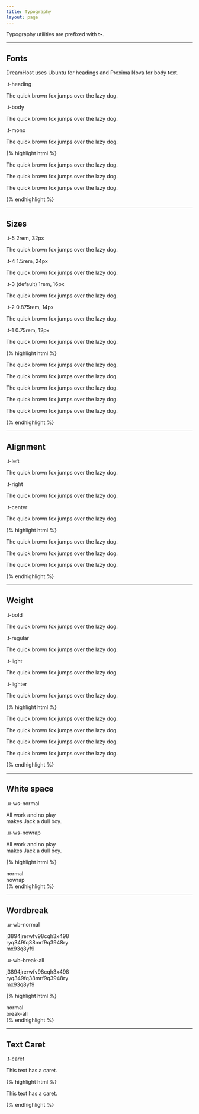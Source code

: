 ```yaml
---
title: Typography
layout: page
---
```


<p class="t-4">Typography utilities are prefixed with <strong>t-</strong>.</p>

<hr />

## Fonts
DreamHost uses Ubuntu for headings and Proxima Nova for body text.

<div>
	<p class="m-bottom-0 t-2 t-c-r300 t-bold">.t-heading</p>
	<p class="t-heading">The quick brown fox jumps over the lazy dog.</p>
</div>
<div>
	<p class="m-bottom-0 t-2 t-c-r300 t-bold">.t-body</p>
	<p class="t-body">The quick brown fox jumps over the lazy dog.</p>
</div>
<div>
	<p class="m-bottom-0 t-2 t-c-r300 t-bold">.t-mono</p>
	<p class="t-mono">The quick brown fox jumps over the lazy dog.</p>
</div>

{% highlight html %}
<p class="t-heading">The quick brown fox jumps over the lazy dog.</p>
<p class="t-body">The quick brown fox jumps over the lazy dog.</p>
<p class="t-mono">The quick brown fox jumps over the lazy dog.</p>
{% endhighlight %}

<hr />

## Sizes

<div>
	<p class="m-bottom-0 t-2 t-c-r300 t-bold">.t-5  <span class="p-left-s t-light t-c-g500">2rem, 32px</span></p>
	<p class="t-5">The quick brown fox jumps over the lazy dog.</p>
</div>
<div>
	<p class="m-bottom-0 t-2 t-c-r300 t-bold">.t-4  <span class="p-left-s t-light t-c-g500">1.5rem, 24px</span></p>
	<p class="t-4">The quick brown fox jumps over the lazy dog.</p>
</div>
<div>
	<p class="m-bottom-0 t-2 t-c-g500">.t-3 (default)  <span class="p-left-s t-light t-c-g500">1rem, 16px</span></p>
	<p>The quick brown fox jumps over the lazy dog.</p>
</div>
<div>
	<p class="m-bottom-0 t-2 t-c-r300 t-bold">.t-2 <span class="p-left-s t-light t-c-g500">0.875rem, 14px</span></p>
	<p class="t-2">The quick brown fox jumps over the lazy dog.</p>
</div>
<div>
	<p class="m-bottom-0 t-2 t-c-r300 t-bold">.t-1 <span class="p-left-s t-light t-c-g500">0.75rem, 12px</span></p>
	<p class="t-1">The quick brown fox jumps over the lazy dog.</p>
</div>

{% highlight html %}
<p class="t-5">The quick brown fox jumps over the lazy dog.</p>
<p class="t-4">The quick brown fox jumps over the lazy dog.</p>
<p class="t-3">The quick brown fox jumps over the lazy dog.</p>
<p class="t-2">The quick brown fox jumps over the lazy dog.</p>
<p class="t-1">The quick brown fox jumps over the lazy dog.</p>
{% endhighlight %}

<hr />

## Alignment

<div>
	<p class="m-bottom-0 t-2 t-c-r300 t-bold">.t-left</p>
	<p class="t-left p-1 border">The quick brown fox jumps over the lazy dog.</p>
</div>
<div>
	<p class="m-bottom-0 t-2 t-c-r300 t-bold">.t-right</p>
	<p class="t-right p-1 border">The quick brown fox jumps over the lazy dog.</p>
</div>
<div>
	<p class="m-bottom-0 t-2 t-c-r300 t-bold">.t-center</p>
	<p class="t-center p-1 border">The quick brown fox jumps over the lazy dog.</p>
</div>


{% highlight html %}
<p class="t-left">The quick brown fox jumps over the lazy dog.</p>
<p class="t-right">The quick brown fox jumps over the lazy dog.</p>
<p class="t-center">The quick brown fox jumps over the lazy dog.</p>
{% endhighlight %}

<hr />

## Weight

<div>
	<p class="m-bottom-0 t-2 t-c-r300 t-bold">.t-bold</p>
	<p class="t-bold">The quick brown fox jumps over the lazy dog.</p>
</div>
<div>
	<p class="m-bottom-0 t-2 t-c-r300 t-bold">.t-regular</p>
	<p class="t-regular">The quick brown fox jumps over the lazy dog.</p>
</div>
<div>
	<p class="m-bottom-0 t-2 t-c-r300 t-bold">.t-light</p>
	<p class="t-light">The quick brown fox jumps over the lazy dog.</p>
</div>
<div>
	<p class="m-bottom-0 t-2 t-c-r300 t-bold">.t-lighter</p>
	<p class="t-lighter">The quick brown fox jumps over the lazy dog.</p>
</div>

{% highlight html %}
<p class="t-bold">The quick brown fox jumps over the lazy dog.</p>
<p class="t-regular">The quick brown fox jumps over the lazy dog.</p>
<p class="t-light">The quick brown fox jumps over the lazy dog.</p>
<p class="t-lighter">The quick brown fox jumps over the lazy dog.</p>
{% endhighlight %}

<hr />

## White space
<div class="u-clearfix">
    <div class="g-1_2__m">
        <p class="m-bottom-0 t-2 t-red t-bold">.u-ws-normal</p>
        <div class="border u-ws-normal m-bottom" style="width: 170px;">
            All work and no play makes Jack a dull boy.
        </div>
    </div>
    <div class="g-1_2__m">
        <p class="m-bottom-0 t-2 t-red t-bold">.u-ws-nowrap</p>
        <div class="border u-ws-nowrap m-bottom" style="width: 170px;">
            All work and no play makes Jack a dull boy.
        </div>
    </div>
</div>

{% highlight html %}
<div class="border u-ws-normal m-bottom">
    normal
</div>
<div class="border u-ws-nowrap m-bottom">
    nowrap
</div>
{% endhighlight %}

<hr />

## Wordbreak

<div class="u-clearfix">
    <div class="g-1_2__m">
        <p class="m-bottom-0 t-2 t-red t-bold">.u-wb-normal</p>
        <div class="border u-wb-normal m-bottom" style="width: 170px;">
            j3894jrerwfv98cqh3x498ryq349fq38mrf9q3948rymx93q8yf9
        </div>
    </div>
    <div class="g-1_2__m">
        <p class="m-bottom-0 t-2 t-red t-bold">.u-wb-break-all</p>
        <div class="border u-wb-break-all m-bottom" style="width: 170px;">
            j3894jrerwfv98cqh3x498ryq349fq38mrf9q3948rymx93q8yf9
        </div>
    </div>
</div>

{% highlight html %}
<div class="border u-wb-normal m-bottom">
    normal
</div>
<div class="border u-wb-break-all m-bottom">
    break-all
</div>
{% endhighlight %}

<hr />

## Text Caret

<div>
	<p class="m-bottom-0 t-2 t-c-r300 t-bold">.t-caret</p>
	<p class="t-caret">This text has a caret.</p>
</div>

{% highlight html %}
<p class="t-caret">This text has a caret.</p>
{% endhighlight %}
